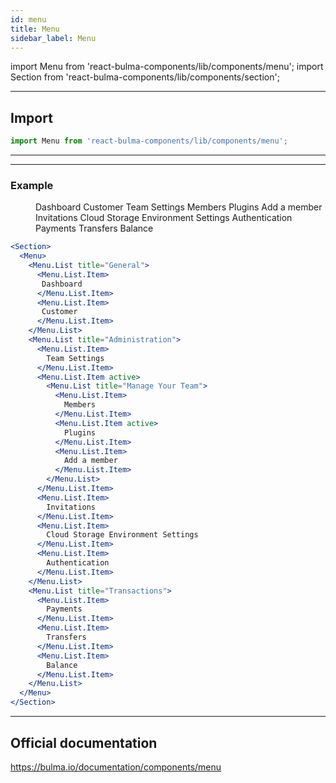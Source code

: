 ```yaml
---
id: menu
title: Menu
sidebar_label: Menu
---
```


import Menu from 'react-bulma-components/lib/components/menu';
import Section from 'react-bulma-components/lib/components/section';

---

## **Import**

```js
import Menu from 'react-bulma-components/lib/components/menu';
```
---


---

### **Example**

<Section>
  <Menu>
    <Menu.List title="General">
      <Menu.List.Item>
       Dashboard
      </Menu.List.Item>
      <Menu.List.Item>
       Customer
      </Menu.List.Item>
    </Menu.List>
    <Menu.List title="Administration">
      <Menu.List.Item>
        Team Settings
      </Menu.List.Item>
      <Menu.List.Item active>
        <Menu.List title="Manage Your Team">
          <Menu.List.Item>
            Members
          </Menu.List.Item>
          <Menu.List.Item active>
            Plugins
          </Menu.List.Item>
          <Menu.List.Item>
            Add a member
          </Menu.List.Item>
        </Menu.List>
      </Menu.List.Item>
      <Menu.List.Item>
        Invitations
      </Menu.List.Item>
      <Menu.List.Item>
        Cloud Storage Environment Settings
      </Menu.List.Item>
      <Menu.List.Item>
        Authentication
      </Menu.List.Item>
    </Menu.List>
    <Menu.List title="Transactions">
      <Menu.List.Item>
        Payments
      </Menu.List.Item>
      <Menu.List.Item>
        Transfers
      </Menu.List.Item>
      <Menu.List.Item>
        Balance
      </Menu.List.Item>
    </Menu.List>
  </Menu>
</Section>



```jsx
<Section>
  <Menu>
    <Menu.List title="General">
      <Menu.List.Item>
       Dashboard
      </Menu.List.Item>
      <Menu.List.Item>
       Customer
      </Menu.List.Item>
    </Menu.List>
    <Menu.List title="Administration">
      <Menu.List.Item>
        Team Settings
      </Menu.List.Item>
      <Menu.List.Item active>
        <Menu.List title="Manage Your Team">
          <Menu.List.Item>
            Members
          </Menu.List.Item>
          <Menu.List.Item active>
            Plugins
          </Menu.List.Item>
          <Menu.List.Item>
            Add a member
          </Menu.List.Item>
        </Menu.List>
      </Menu.List.Item>
      <Menu.List.Item>
        Invitations
      </Menu.List.Item>
      <Menu.List.Item>
        Cloud Storage Environment Settings
      </Menu.List.Item>
      <Menu.List.Item>
        Authentication
      </Menu.List.Item>
    </Menu.List>
    <Menu.List title="Transactions">
      <Menu.List.Item>
        Payments
      </Menu.List.Item>
      <Menu.List.Item>
        Transfers
      </Menu.List.Item>
      <Menu.List.Item>
        Balance
      </Menu.List.Item>
    </Menu.List>
  </Menu>
</Section>
```

---

## Official documentation

https://bulma.io/documentation/components/menu
